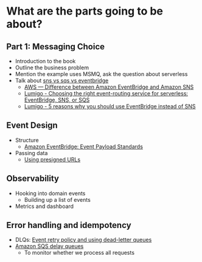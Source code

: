 # What are the parts going to be about?

## Part 1: Messaging Choice

- Introduction to the book
- Outline the business problem
- Mention the example uses MSMQ, ask the question about serverless
- Talk about [sns vs sqs vs eventbridge](https://duckduckgo.com/?t=ffab&q=aws+sns+vs+sqs+vs+eventbridge&ia=web)
  - [AWS — Difference between Amazon EventBridge and Amazon SNS](https://medium.com/awesome-cloud/aws-difference-between-amazon-eventbridge-and-amazon-sns-comparison-aws-eventbridge-vs-aws-sns-46708bf5313)
  - [Lumigo - Choosing the right event-routing service for serverless: EventBridge, SNS, or SQS](https://lumigo.io/blog/choosing-the-right-event-routing-on-aws-eventbridge-sns-or-sqs/)
  - [Lumigo - 5 reasons why you should use EventBridge instead of SNS](https://lumigo.io/blog/5-reasons-why-you-should-use-eventbridge-instead-of-sns/)

## Event Design

- Structure
  - [Amazon EventBridge: Event Payload Standards](https://www.boyney.io/blog/2022-02-11-event-payload-patterns)
- Passing data
  - [Using presigned URLs](https://docs.aws.amazon.com/AmazonS3/latest/userguide/using-presigned-url.html)

## Observability

- Hooking into domain events
  - Building up a list of events
- Metrics and dashboard

## Error handling and idempotency

- DLQs: [Event retry policy and using dead-letter queues](https://docs.aws.amazon.com/eventbridge/latest/userguide/eb-rule-dlq.html)
- [Amazon SQS delay queues](https://docs.aws.amazon.com/AWSSimpleQueueService/latest/SQSDeveloperGuide/sqs-delay-queues.html)
  - To monitor whether we process all requests
